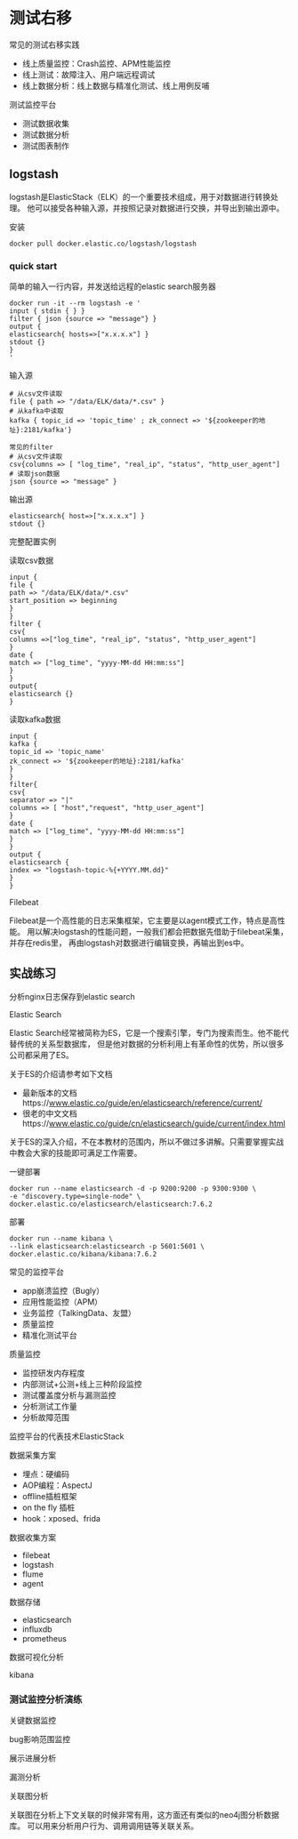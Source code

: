 # 测试右移

常见的测试右移实践

- 线上质量监控：Crash监控、APM性能监控
- 线上测试：故障注入、用户端远程调试
- 线上数据分析：线上数据与精准化测试、线上用例反哺

测试监控平台

- 测试数据收集
- 测试数据分析
- 测试图表制作

## logstash

logstash是ElasticStack（ELK）的一个重要技术组成，用于对数据进行转换处理。
他可以接受各种输入源，并按照记录对数据进行交换，并导出到输出源中。

安装

    docker pull docker.elastic.co/logstash/logstash
    
### quick start

简单的输入一行内容，并发送给远程的elastic search服务器

    docker run -it --rm logstash -e '
    input { stdin { } }
    filter { json {source => "message"} }
    output {
    elasticsearch{ hosts=>["x.x.x.x"] }
    stdout {}
    }
    '

输入源

    # 从csv文件读取
    file { path => "/data/ELK/data/*.csv" }
    # 从kafka中读取
    kafka { topic_id => 'topic_time' ; zk_connect => '${zookeeper的地址}:2181/kafka'}
    
    常见的filter
    # 从csv文件读取
    csv{columns => [ "log_time", "real_ip", "status", "http_user_agent"]
    # 读取json数据            
    json {source => "message" }

输出源

    elasticsearch{ host=>["x.x.x.x"] }
    stdout {}


完整配置实例

读取csv数据

    input {
    file {
    path => "/data/ELK/data/*.csv"
    start_position => beginning
    }
    }
    filter {
    csv{
    columns =>["log_time", "real_ip", "status", "http_user_agent"]
    }
    date {
    match => ["log_time", "yyyy-MM-dd HH:mm:ss"]
    }
    }
    output{
    elasticsearch {}
    }

读取kafka数据

    input {
    kafka {
    topic_id => 'topic_name'
    zk_connect => '${zookeeper的地址}:2181/kafka'
    }
    }
    filter{
    csv{
    separator => "|"
    columns => [ "host","request", "http_user_agent"]
    }
    date {
    match => ["log_time", "yyyy-MM-dd HH:mm:ss"]
    }
    }
    output {
    elasticsearch {
    index => "logstash-topic-%{+YYYY.MM.dd}"
    }
    }

Filebeat


Filebeat是一个高性能的日志采集框架，它主要是以agent模式工作，特点是高性能。
用以解决logstash的性能问题，一般我们都会把数据先借助于filebeat采集，并存在redis里，
再由logstash对数据进行编辑变换，再输出到es中。


## 实战练习

分析nginx日志保存到elastic search

Elastic Search

Elastic Search经常被简称为ES，它是一个搜索引擎，专门为搜索而生。他不能代替传统的关系型数据库，
但是他对数据的分析利用上有革命性的优势，所以很多公司都采用了ES。

关于ES的介绍请参考如下文档

- 最新版本的文档https://www.elastic.co/guide/en/elasticsearch/reference/current/
- 很老的中文文档https://www.elastic.co/guide/cn/elasticsearch/guide/current/index.html

关于ES的深入介绍，不在本教材的范围内，所以不做过多讲解。只需要掌握实战中教会大家的技能即可满足工作需要。


一键部署

    docker run --name elasticsearch -d -p 9200:9200 -p 9300:9300 \
    -e "discovery.type=single-node" \
    docker.elastic.co/elasticsearch/elasticsearch:7.6.2
    
部署

    docker run --name kibana \
    --link elasticsearch:elasticsearch -p 5601:5601 \
    docker.elastic.co/kibana/kibana:7.6.2
    

常见的监控平台

- app崩溃监控（Bugly）        
- 应用性能监控（APM）       
- 业务监控（TalkingData、友盟）       
- 质量监控       
- 精准化测试平台

质量监控

- 监控研发内存程度       
- 内部测试+公测+线上三种阶段监控      
- 测试覆盖度分析与漏测监控      
- 分析测试工作量      
- 分析故障范围

监控平台的代表技术ElasticStack

数据采集方案

- 埋点：硬编码      
- AOP编程：AspectJ     
- offline插桩框架     
- on the fly 插桩     
- hook：xposed、frida

数据收集方案

- filebeat     
- logstash    
- flume    
- agent

数据存储

- elasticsearch    
- influxdb   
- prometheus

数据可视化分析

kibana


### 测试监控分析演练

关键数据监控

bug影响范围监控

展示进展分析

漏测分析

关联图分析

关联图在分析上下文关联的时候非常有用，这方面还有类似的neo4j图分析数据库。
可以用来分析用户行为、调用调用链等关联关系。   
        
                